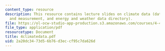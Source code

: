 ```yaml
---
content_type: resource
description: This resource contains lecture slides on climate data (data definition
  and measurement, and energy and weather data directory).
file: https://ol-ocw-studio-app-production.s3.amazonaws.com/courses/4-493-natural-light-in-design-january-iap-2006/2a20dc3473d56b76d3eccf95c7da626d_4climatedata.pdf
file_type: application/pdf
resourcetype: Document
title: 4climatedata.pdf
uid: 2a20dc34-73d5-6b76-d3ec-cf95c7da626d
---
```

